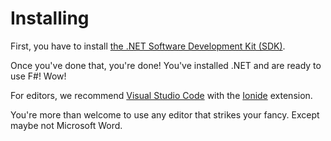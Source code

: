 # Installing

First, you have to install [the .NET Software Development Kit (SDK)](https://dotnet.microsoft.com/en-us/download).

Once you've done that, you're done! You've installed .NET and are ready to use F#! Wow!

For editors, we recommend [Visual Studio Code](https://code.visualstudio.com/) with the [Ionide](https://marketplace.visualstudio.com/items?itemName=Ionide.Ionide-fsharp) extension.

You're more than welcome to use any editor that strikes your fancy. Except maybe not Microsoft Word.
